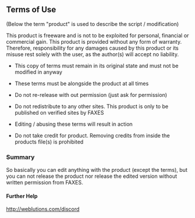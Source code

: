 ## Terms of Use

(Below the term "product" is used to describe the script / modification)

This product is freeware and is not to be exploited for personal, financial or commercial gain. This product is provided without any form of warranty.
Therefore, responsibility for any damages caused by this product or its misuse rest solely with the user, as the author(s) will accept no liability.

- This copy of terms must remain in its original state and must not be modified in anyway

- These terms must be alongside the product at all times

- Do not re-release with out permission (just ask for permission)

- Do not redistribute to any other sites. This product is only to be published on verified sites by FAXES

- Editing / abusing these terms will result in action

- Do not take credit for product. Removing credits from inside the products file(s) is prohibited

### Summary
So basically you can edit anything with the product (except the terms), but you can not release the product nor release the edited version without written permission from FAXES. 

#### Further Help
http://weblutions.com/discord
